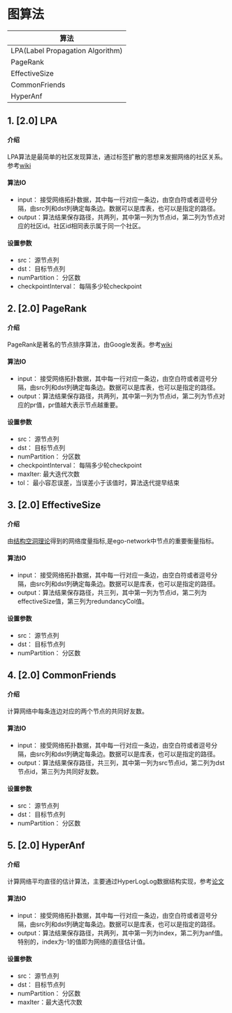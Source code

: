 # 图算法

| 算法 |
| ------- |
| LPA(Label Propagation Algorithm) |
| PageRank |
| EffectiveSize |
| CommonFriends |
| HyperAnf|

## 1. [2.0] LPA

#### 介绍
LPA算法是最简单的社区发现算法，通过标签扩散的思想来发掘网络的社区关系。参考[wiki](https://en.wikipedia.org/wiki/Label_Propagation_Algorithm)

#### 算法IO
- input： 接受网络拓扑数据，其中每一行对应一条边，由空白符或者逗号分隔，由src列和dst列确定每条边。数据可以是库表，也可以是指定的路径。 
- output：算法结果保存路径，共两列，其中第一列为节点id，第二列为节点对应的社区id。社区id相同表示属于同一个社区。

#### 设置参数
- src： 源节点列
- dst： 目标节点列
- numPartition： 分区数
- checkpointInterval： 每隔多少轮checkpoint

## 2. [2.0] PageRank

#### 介绍
PageRank是著名的节点排序算法，由Google发表。参考[wiki](https://en.wikipedia.org/wiki/PageRank)

#### 算法IO
- input： 接受网络拓扑数据，其中每一行对应一条边，由空白符或者逗号分隔，由src列和dst列确定每条边。数据可以是库表，也可以是指定的路径。 
- output：算法结果保存路径，共两列，其中第一列为节点id，第二列为节点对应的pr值，pr值越大表示节点越重要。

#### 设置参数
- src： 源节点列
- dst： 目标节点列
- numPartition： 分区数
- checkpointInterval： 每隔多少轮checkpoint
- maxIter: 最大迭代次数
- tol： 最小容忍误差，当误差小于该值时，算法迭代提早结束


## 3. [2.0] EffectiveSize

#### 介绍
由[结构空洞理论](https://en.wikipedia.org/wiki/Structural_holes)得到的网络度量指标,是ego-network中节点的重要衡量指标。

#### 算法IO
- input： 接受网络拓扑数据，其中每一行对应一条边，由空白符或者逗号分隔，由src列和dst列确定每条边。数据可以是库表，也可以是指定的路径。 
- output：算法结果保存路径，共三列，其中第一列为节点id，第二列为effectiveSize值，第三列为redundancyCol值。

#### 设置参数
- src： 源节点列
- dst： 目标节点列
- numPartition： 分区数

## 4. [2.0] CommonFriends

#### 介绍
计算网络中每条连边对应的两个节点的共同好友数。

#### 算法IO
- input： 接受网络拓扑数据，其中每一行对应一条边，由空白符或者逗号分隔，由src列和dst列确定每条边。数据可以是库表，也可以是指定的路径。 
- output：算法结果保存路径，共三列，其中第一列为src节点id，第二列为dst节点id，第三列为共同好友数。

#### 设置参数
- src： 源节点列
- dst： 目标节点列
- numPartition： 分区数

## 5. [2.0] HyperAnf

#### 介绍
计算网络平均直径的估计算法，主要通过HyperLogLog数据结构实现，参考[论文](https://arxiv.org/abs/1011.5599)

#### 算法IO
- input： 接受网络拓扑数据，其中每一行对应一条边，由空白符或者逗号分隔，由src列和dst列确定每条边。数据可以是库表，也可以是指定的路径。 
- output：算法结果保存路径，共两列，其中第一列为index，第二列为anf值。特别的，index为-1的值即为网络的直径估计值。

#### 设置参数
- src： 源节点列
- dst： 目标节点列
- numPartition： 分区数
- maxIter：最大迭代次数